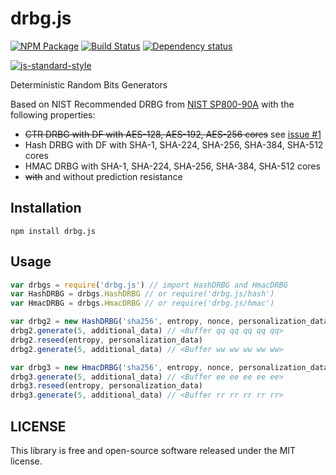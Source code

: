 # drbg.js

[![NPM Package](https://img.shields.io/npm/v/drbg.js.svg?style=flat-square)](https://www.npmjs.org/package/drbg.js)
[![Build Status](https://img.shields.io/travis/fanatid/drbg.js.svg?branch=master&style=flat-square)](https://travis-ci.org/fanatid/drbg.js)
[![Dependency status](https://img.shields.io/david/fanatid/drbg.js.svg?style=flat-square)](https://david-dm.org/fanatid/drbg.js#info=dependencies)

[![js-standard-style](https://cdn.rawgit.com/feross/standard/master/badge.svg)](https://github.com/feross/standard)

Deterministic Random Bits Generators

Based on NIST Recommended DRBG from [NIST SP800-90A](https://en.wikipedia.org/wiki/NIST_SP_800-90A) with the following properties:
  * <s>CTR DRBG with DF with AES-128, AES-192, AES-256 cores</s> see [issue #1](https://github.com/fanatid/drbg.js/issues/1)
  * Hash DRBG with DF with SHA-1, SHA-224, SHA-256, SHA-384, SHA-512 cores
  * HMAC DRBG with SHA-1, SHA-224, SHA-256, SHA-384, SHA-512 cores
  * <s>with</s> and without prediction resistance

## Installation

```shell
npm install drbg.js
```

## Usage

```javascript
var drbgs = require('drbg.js') // import HashDRBG and HmacDRBG
var HashDRBG = drbgs.HashDRBG // or require('drbg.js/hash')
var HmacDRBG = drbgs.HmacDRBG // or require('drbg.js/hmac')

var drbg2 = new HashDRBG('sha256', entropy, nonce, personalization_data)
drbg2.generate(5, additional_data) // <Buffer qq qq qq qq qq>
drbg2.reseed(entropy, personalization_data)
drbg2.generate(5, additional_data) // <Buffer ww ww ww ww ww>

var drbg3 = new HmacDRBG('sha256', entropy, nonce, personalization_data)
drbg3.generate(5, additional_data) // <Buffer ee ee ee ee ee>
drbg3.reseed(entropy, personalization_data)
drbg3.generate(5, additional_data) // <Buffer rr rr rr rr rr>
```

## LICENSE

This library is free and open-source software released under the MIT license.
